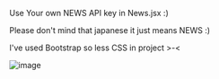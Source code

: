 Use Your own NEWS API key in News.jsx :)

Please don't mind that japanese it just means NEWS :)

I've used Bootstrap so less CSS in project >-<

![image](https://user-images.githubusercontent.com/77228339/136742998-c24b222d-0462-4608-ac9c-5795960fe154.png)
